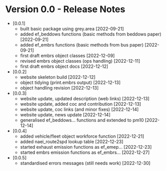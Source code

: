 # Version 0.0 - Release Notes

* [0.0.1] 
    * built basic package using grey.area [2022-09-21]
    * added ef_beddows functions (basic methods from beddows paper) [2022-09-21]
    * added ef_embrs functions (basic methods from bus paper) [2022-09-21]
    * first draft embrs object classes [2022-12-09]
    * revised embrs object classes (ops handling) [2022-12-11]
    * first draft embrs object docs [2022-12-12]
* [0.0.2]
    * website skeleton build [2022-12-12]
    * object tidying (print.embrs output) [2022-12-13]
    * object handling revision [2022-12-13]
* [0.0.3]
    * website update, updated description (web links) [2022-12-13]
    * website update, added coc and contribution [2022-12-13]
    * website update, coc links (and minor fixes) [2022-12-14]
    * website update, news update [2022-12-14]
    * generalised ef_beddows... functions and extended to pm10 [2022-12-14] 
* [0.0.4]
    * added vehicle/fleet object workforce function [2022-12-21]
    * added naei_route2spd lookup table [2022-12-23]
    * started exhaust emission functions as ef_emep... [2022-12-23]
    * started embrs emission functions as ef_embrs... [2022-12-27]
* [0.0.5]
    * standardised errors messages (still needs work) [2022-12-30]

